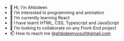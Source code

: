 - 👋 Hi, I’m Ahbideen
- 👀 I’m interested in programming and animation
- 🌱 I’m currently learning React
- 🌱 I have learnt HTML, CSS, Typescript and JavaScript
- 💞️ I’m looking to collaborate on any Front-End project
- 📫 How to reach me @ahbideenyusuf@gmail.com

<!---
bravono/bravono is a ✨ special ✨ repository because its `README.md` (this file) appears on your GitHub profile.
You can click the Preview link to take a look at your changes.
--->
